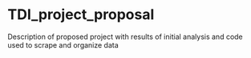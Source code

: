 # TDI_project_proposal
Description of proposed project with results of initial analysis and code used to scrape and organize data
